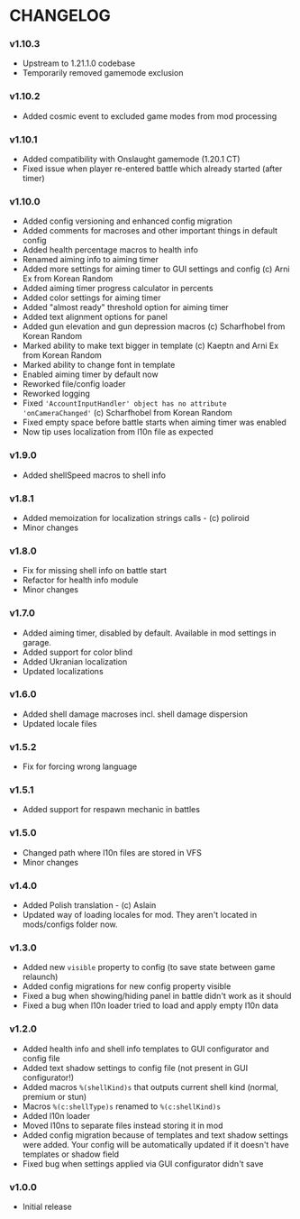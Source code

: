# CHANGELOG

### v1.10.3

- Upstream to 1.21.1.0 codebase
- Temporarily removed gamemode exclusion

### v1.10.2

- Added cosmic event to excluded game modes from mod processing

### v1.10.1

- Added compatibility with Onslaught gamemode (1.20.1 CT)
- Fixed issue when player re-entered battle which already started (after timer)

### v1.10.0

- Added config versioning and enhanced config migration
- Added comments for macroses and other important things in default config
- Added health percentage macros to health info
- Renamed aiming info to aiming timer
- Added more settings for aiming timer to GUI settings and config (c) Arni Ex from Korean Random
- Added aiming timer progress calculator in percents
- Added color settings for aiming timer
- Added "almost ready" threshold option for aiming timer
- Added text alignment options for panel
- Added gun elevation and gun depression macros (c) Scharfhobel from Korean Random
- Marked ability to make text bigger in template (c) Kaeptn and Arni Ex from Korean Random
- Marked ability to change font in template
- Enabled aiming timer by default now
- Reworked file/config loader
- Reworked logging
- Fixed `'AccountInputHandler' object has no attribute 'onCameraChanged'` (c) Scharfhobel from Korean Random
- Fixed empty space before battle starts when aiming timer was enabled
- Now tip uses localization from l10n file as expected

### v1.9.0

- Added shellSpeed macros to shell info

### v1.8.1

- Added memoization for localization strings calls - (с) poliroid
- Minor changes

### v1.8.0

- Fix for missing shell info on battle start
- Refactor for health info module
- Minor changes

### v1.7.0

- Added aiming timer, disabled by default. Available in mod settings in garage.
- Added support for color blind
- Added Ukranian localization
- Updated localizations

### v1.6.0

- Added shell damage macroses incl. shell damage dispersion
- Updated locale files

### v1.5.2

- Fix for forcing wrong language

### v1.5.1

- Added support for respawn mechanic in battles

### v1.5.0

- Changed path where l10n files are stored in VFS
- Minor changes

### v1.4.0

- Added Polish translation - (c) Aslain
- Updated way of loading locales for mod. They aren't located in mods/configs folder now.

### v1.3.0

- Added new `visible` property to config (to save state between game relaunch)
- Added config migrations for new config property visible
- Fixed a bug when showing/hiding panel in battle didn't work as it should
- Fixed a bug when l10n loader tried to load and apply empty l10n data

### v1.2.0

- Added health info and shell info templates to GUI configurator and config file
- Added text shadow settings to config file (not present in GUI configurator!)
- Added macros `%(shellKind)s` that outputs current shell kind (normal, premium or stun)
- Macros `%(c:shellType)s` renamed to `%(c:shellKind)s`
- Added l10n loader
- Moved l10ns to separate files instead storing it in mod
- Added config migration because of templates and text shadow settings were added. Your config will be automatically updated if it doesn't have templates or shadow field
- Fixed bug when settings applied via GUI configurator didn't save

### v1.0.0

- Initial release